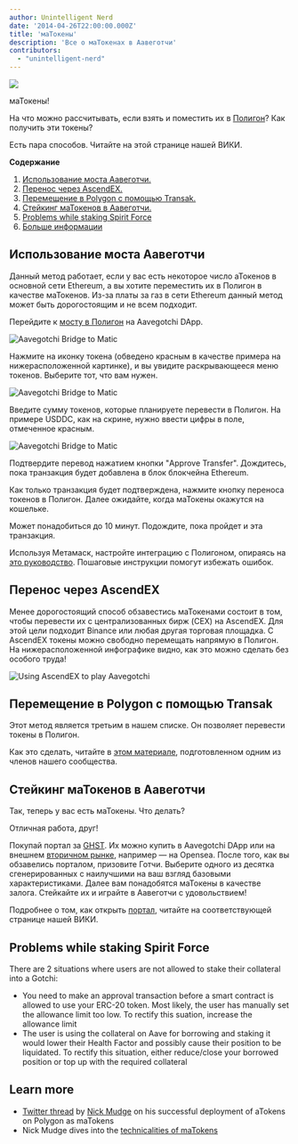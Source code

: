 ```yaml
---
author: Unintelligent Nerd
date: '2014-04-26T22:00:00.000Z'
title: 'маТокены'
description: 'Все о маТокенах в Аавеготчи'
contributors:
  - "unintelligent-nerd"
---
```


<div class="headerImageContainer">
<img class="headerImage" src="/matokens/matoken.png">
<p class="headerImageText">маТокены!

</p>
</div>

На что можно рассчитывать, если взять и поместить их в [Полигон](/glossary#polygon)? Как получить эти токены?

Есть пара способов. Читайте на этой странице нашей ВИКИ.

<div class="contentsBox">

**Содержание**

<ol>
<li><a href=#using-the-aavegotchi-bridge>Использование моста Аавеготчи.</a></li>
<li><a href=#bridging-through-ascendex>Перенос через AscendEX.</a></li>
<li><a href=#fiat-to-polygon-using-transak>Перемещение в Polygon с помощью Transak.</a></li>
<li><a href=#staking-matokens-into-aavegotchis>Стейкинг маТокенов в Аавеготчи.</a></li>
<li><a href=#problems-while-staking-spirit-force>Problems while staking Spirit Force</a></li>
<li><a href=#learn-more>Больше информации</a></li>
</ol>

</div>

## Использование моста Аавеготчи

Данный метод работает, если у вас есть некоторое число аТокенов в основной сети Ethereum, а вы хотите переместить их в Полигон в качестве маТокенов. Из-за платы за газ в сети Ethereum данный метод может быть дорогостоящим и не всем подходит.

Перейдите к [мосту в Полигон](https://aavegotchi.com/bridge) на Aavegotchi DApp.

<img class = "bodyImage" src = "/matokens/bridge-to-matic.png" alt = "Aavegotchi Bridge to Matic" />

Нажмите на иконку токена (обведено красным в качестве примера на нижерасположенной картинке), и вы увидите раскрывающееся меню токенов. Выберите тот, что вам нужен.

<img class = "bodyImage" src = "/matokens/select-atoken-to-convert.png" alt = "Aavegotchi Bridge to Matic" />

Введите сумму токенов, которые планируете перевести в Полигон. На примере USDDC, как на скрине, нужно ввести цифры в поле, отмеченное красным.

<img class = "bodyImage" src = "/matokens/amount-to-transfer-to-matic.png" alt = "Aavegotchi Bridge to Matic" />

Подтвердите перевод нажатием кнопки "Approve Transfer". Дождитесь, пока транзакция будет добавлена в блок блокчейна Ethereum.

Как только транзакция будет подтверждена, нажмите кнопку переноса токенов в Полигон. Далее ожидайте, когда маТокены окажутся на кошельке.

Может понадобиться до 10 минут. Подождите, пока пройдет и эта транзакция.

Используя Метамаск, настройте интеграцию с Полигоном, опираясь на [это руководство](/polygon). Пошаговые инструкции помогут избежать ошибок.

## Перенос через AscendEX

Менее дорогостоящий способ обзавестись маТокенами состоит в том, чтобы перевести их с централизованных бирж (CEX) на AscendEX. Для этой цели подходит Binance или любая другая торговая площадка. С AscendEX токены можно свободно перемещать напрямую в Полигон. На нижерасположенной инфографике видно, как это можно сделать без особого труда!

<img class = "bodyImage" src = "/matokens/Using_AscendEX_and_play_Aavegotchi.jpg" alt = "Using AscendEX to play Aavegotchi" />

## Перемещение в Polygon с помощью Transak

Этот метод является третьим в нашем списке. Он позволяет перевести токены в Полигон.

Как это сделать, читайте в [этом материале](https://trasher.substack.com/p/buying-your-tokens-straight-into), подготовленном одним из членов нашего сообщества.

## Стейкинг маТокенов в Аавеготчи

Так, теперь у вас есть маТокены. Что делать?

Отличная работа, друг!

Покупай портал за [GHST](/ghst). Их можно купить в Aavegotchi DApp или на внешнем [вторичном рынке](/marketplace), например — на Opensea. После того, как вы обзавелись порталом, призовите Готчи. Выберите одного из десятка сгенерированных с наилучшими на ваш взгляд базовыми характеристиками. Далее вам понадобятся маТокены в качестве залога. Стейкайте их и играйте в Аавеготчи с удовольствием!

Подробнее о том, как открыть [портал](/portals), читайте на соответствующей странице нашей ВИКИ.

## Problems while staking Spirit Force

There are 2 situations where users are not allowed to stake their collateral into a Gotchi:

* You need to make an approval transaction before a smart contract is allowed to use your ERC-20 token. Most likely, the user has manually set the allowance limit too low. To rectify this suation, increase the allowance limit
* The user is using the collateral on Aave for borrowing and staking it would lower their Health Factor and possibly cause their position to be liquidated. To rectify this situation, either reduce/close your borrowed position or top up with the required collateral

## Learn more

* [Twitter thread](https://twitter.com/mudgen/status/1352399348219445250) by [Nick Mudge](/team#nick-mudge) on his successful deployment of aTokens on Polygon as maTokens
* Nick Mudge dives into the [technicalities of maTokens](https://aavegotchi.substack.com/p/aaves-interest-bearing-atokens-on)
